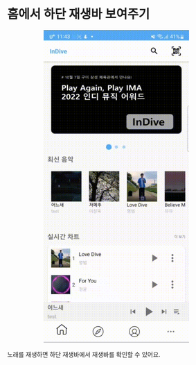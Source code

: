 # 홈에서 하단 재생바 보여주기

<div align="center">
    <img src="../gif/노래 리스트, 노티피케이션, 하단 플레이어.gif"/>
</div>

노래를 재생하면 하단 재생바에서 재생바를 확인할 수 있어요.
